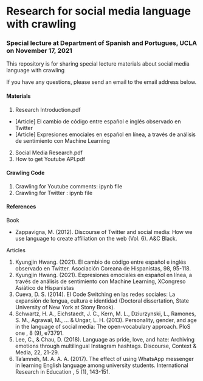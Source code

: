 # Research for social media language with crawling 
### Special lecture at Department of Spanish and Portugues, UCLA on November 17, 2021

This repository is for sharing special lecture materials about social media language with crawling

If you have any questions, please send an email to the email address below.


#### Materials
1. Research Introduction.pdf
* [Article] El cambio de código entre español e inglés observado en Twitter
* [Article] Expresiones emociales en español en línea, a través de análisis de sentimiento con Machine Learning

2. Social Media Research.pdf
3. How to get Youtube API.pdf

#### Crawling Code
1. Crawling for Youtube comments: ipynb file
2. Crawling for Twitter : ipynb file

#### References
Book 
* Zappavigna, M. (2012). Discourse of Twitter and social media: How we use language to create affiliation on the web (Vol. 6). A&C Black.

Articles
1. Kyungjin Hwang. (2021). El cambio de código entre español e inglés observado en Twitter. Asociación Coreana de Hispanistas, 98, 95-118.
2. Kyungjin Hwang. (2021). Expresiones emociales en español en línea, a través de análisis de sentimiento con Machine Learning, XCongreso Asiático de Hispanistas
3. Cueva, D. S. (2014). El Code Switching en las redes sociales: La expansión de lengua, cultura e identidad (Doctoral dissertation, State
University of New York at Stony Brook).
4. Schwartz, H. A., Eichstaedt, J. C., Kern, M. L., Dziurzynski, L., Ramones, S. M., Agrawal, M., ... & Ungar, L. H. (2013). Personality, gender,
and age in the language of social media: The open-vocabulary approach. PloS one , 8 (9), e73791.
5. Lee, C., & Chau, D. (2018). Language as pride, love, and hate: Archiving emotions through multilingual Instagram hashtags. Discourse,
Context & Media, 22, 21-29.
6. Ta’amneh, M. A. A. A. (2017). The effect of using WhatsApp messenger in learning English language among university
students. International Research in Education , 5 (1), 143-151.
